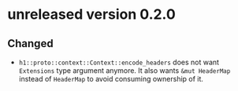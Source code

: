 # unreleased version 0.2.0

## Changed
- `h1::proto::context::Context::encode_headers` does not want `Extensions` type argument anymore. It also wants `&mut HeaderMap` instead of `HeaderMap` to avoid consuming ownership of it.

